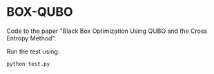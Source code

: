 # BOX-QUBO
Code to the paper "Black Box Optimization Using QUBO and the Cross Entropy Method".

Run the test using:

```
python test.py
```

